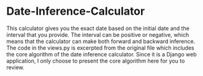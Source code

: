 # Date-Inference-Calculator
This calculator gives you the exact date based on the initial date and the interval that you provide. The interval can be positive or negative, which means that the calculator can make both forward and backward inference. The code in the views.py is excerpted from the original file which includes the core algorithm of the date inference calculator. Since it is a Django web application, I only choose to present the core algorithm here for you to review.
